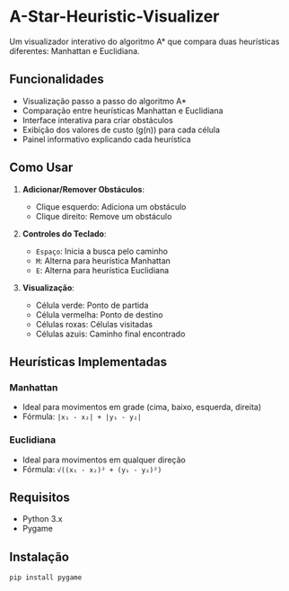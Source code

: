 # A-Star-Heuristic-Visualizer

Um visualizador interativo do algoritmo A* que compara duas heurísticas diferentes: Manhattan e Euclidiana.

## Funcionalidades

- Visualização passo a passo do algoritmo A*
- Comparação entre heurísticas Manhattan e Euclidiana
- Interface interativa para criar obstáculos
- Exibição dos valores de custo (g(n)) para cada célula
- Painel informativo explicando cada heurística

## Como Usar

1. **Adicionar/Remover Obstáculos**:
   - Clique esquerdo: Adiciona um obstáculo
   - Clique direito: Remove um obstáculo

2. **Controles do Teclado**:
   - `Espaço`: Inicia a busca pelo caminho
   - `M`: Alterna para heurística Manhattan
   - `E`: Alterna para heurística Euclidiana

3. **Visualização**:
   - Célula verde: Ponto de partida
   - Célula vermelha: Ponto de destino
   - Células roxas: Células visitadas
   - Células azuis: Caminho final encontrado

## Heurísticas Implementadas

### Manhattan
- Ideal para movimentos em grade (cima, baixo, esquerda, direita)
- Fórmula: `|x₁ - x₂| + |y₁ - y₂|`

### Euclidiana
- Ideal para movimentos em qualquer direção
- Fórmula: `√((x₁ - x₂)² + (y₁ - y₂)²)`

## Requisitos

- Python 3.x
- Pygame

## Instalação

```bash
pip install pygame